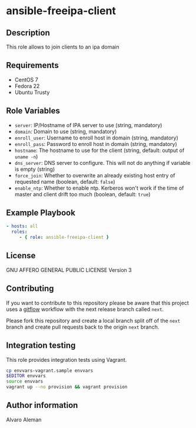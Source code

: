 # ansible-freeipa-client

## Description

This role allows to join clients to an ipa domain

## Requirements

* CentOS 7
* Fedora 22
* Ubuntu Trusty

## Role Variables

* ``server``: IP/Hostname of IPA server to use (string, mandatory)
* ``domain``: Domain to use (string, mandatory)
* ``enroll_user``: Username to enroll host in domain (string, mandatory)
* ``enroll_pass``: Password to enroll host in domain (string, mandatory)
* ``hostname``: The hostname to use for the client (string, default: output of ``uname -n``)
* ``dns_server``: DNS server to configure. This will not do anything if variable is empty (string)
* ``force_join``: Whether to overwrite an already existing host entry of requested name (boolean, default: ``false``)
* ``enable_ntp``: Whether to enable ntp. Kerberos won't work if the time of master and client drift too much (boolean, default: ``true``)

## Example Playbook

```yaml
- hosts: all
  roles:
     - { role: ansible-freeipa-client }
```

## License

GNU AFFERO GENERAL PUBLIC LICENSE Version 3

## Contributing

If you want to contribute to this repository please be aware that this
project uses a [gitflow](http://nvie.com/posts/a-successful-git-branching-model/)
workflow with the next release branch called ``next``.

Please fork this repository and create a local branch split off of the ``next``
branch and create pull requests back to the origin ``next`` branch.

## Integration testing

This role provides integration tests using Vagrant.

```bash
cp envvars-vagrant.sample envvars
$EDITOR envvars
source envvars
vagrant up --no provision && vagrant provision
```

## Author information

Alvaro Aleman

<!-- vim: set nofen ts=4 sw=4 et: -->
